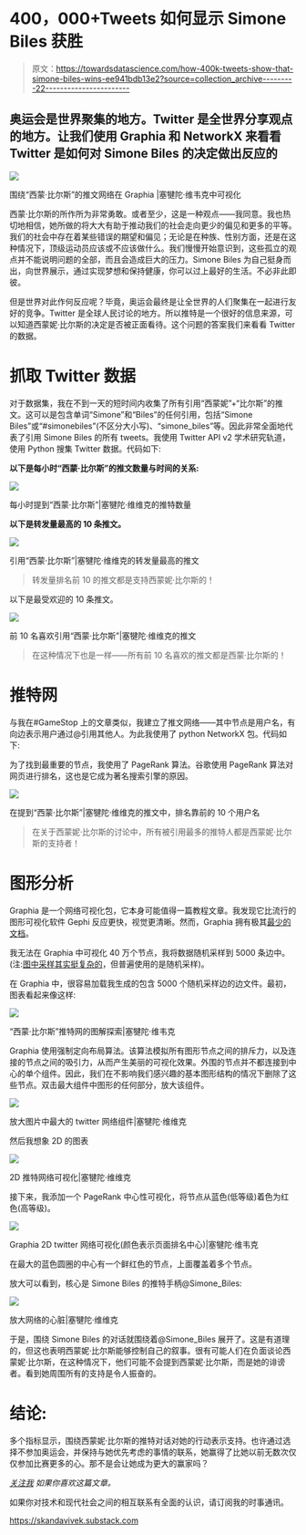 # 400，000+Tweets 如何显示 Simone Biles 获胜

> 原文：<https://towardsdatascience.com/how-400k-tweets-show-that-simone-biles-wins-ee941bdb13e2?source=collection_archive---------22----------------------->

## 奥运会是世界聚集的地方。Twitter 是全世界分享观点的地方。让我们使用 Graphia 和 NetworkX 来看看 Twitter 是如何对 Simone Biles 的决定做出反应的

![](img/10506bb5b4ac318dafe421dd88f74d2d.png)

围绕“西蒙·比尔斯”的推文网络在 Graphia |塞犍陀·维韦克中可视化

西蒙·比尔斯的所作所为非常勇敢。或者至少，这是一种观点——我同意。我也热切地相信，她所做的将大大有助于推动我们的社会走向更少的偏见和更多的平等。我们的社会中存在着某些错误的期望和偏见；无论是在种族、性别方面，还是在这种情况下，顶级运动员应该或不应该做什么。我们慢慢开始意识到，这些孤立的观点并不能说明问题的全部，而且会造成巨大的压力。Simone Biles 为自己挺身而出，向世界展示，通过实现梦想和保持健康，你可以过上最好的生活。不必非此即彼。

但是世界对此作何反应呢？毕竟，奥运会最终是让全世界的人们聚集在一起进行友好的竞争。Twitter 是全球人民讨论的地方。所以推特是一个很好的信息来源，可以知道西蒙妮·比尔斯的决定是否被正面看待。这个问题的答案我们来看看 Twitter 的数据。

# 抓取 Twitter 数据

对于数据集，我在不到一天的短时间内收集了所有引用“西蒙妮”+“比尔斯”的推文。这可以是包含单词“Simone”和“Biles”的任何引用，包括“Simone Biles”或“#simonebiles”(不区分大小写)、“simone_biles”等。因此非常全面地代表了引用 Simone Biles 的所有 tweets。我使用 Twitter API v2 学术研究轨道，使用 Python 搜集 Twitter 数据。代码如下:

**以下是每小时“西蒙·比尔斯”的推文数量与时间的关系:**

![](img/ab2b9c8f3a81a23752d319fd9f6afad6.png)

每小时提到“西蒙·比尔斯”|塞犍陀·维维克的推特数量

**以下是转发量最高的 10 条推文。**

![](img/8908b4a5c812d98dfaf34e7b185122d3.png)

引用“西蒙·比尔斯”|塞犍陀·维维克的转发量最高的推文

> 转发量排名前 10 的推文都是支持西蒙妮·比尔斯的！

以下是最受欢迎的 10 条推文。

![](img/8fd423a932d9617600b54eb797952d23.png)

前 10 名喜欢引用“西蒙·比尔斯”|塞犍陀·维维克的推文

> 在这种情况下也是一样——所有前 10 名喜欢的推文都是西蒙·比尔斯的！

# 推特网

与我在#GameStop 上的文章类似，我建立了推文网络——其中节点是用户名，有向边表示用户通过@引用其他人。为此我使用了 python NetworkX 包。代码如下:

为了找到最重要的节点，我使用了 PageRank 算法。谷歌使用 PageRank 算法对网页进行排名，这也是它成为著名搜索引擎的原因。

![](img/9b34ce320e945092e007eed08a5eea9e.png)

在提到“西蒙·比尔斯”|塞犍陀·维维克的推文中，排名靠前的 10 个用户名

> 在关于西蒙妮·比尔斯的讨论中，所有被引用最多的推特人都是西蒙妮·比尔斯的支持者！

# **图形分析**

Graphia 是一个网络可视化包，它本身可能值得一篇教程文章。我发现它比流行的图形可视化软件 Gephi 反应更快，视觉更清晰。然而，Graphia 拥有极其[最少的文档](https://graphia.app/)。

我无法在 Graphia 中可视化 40 万个节点，我将数据随机采样到 5000 条边中。(注:[图中采样其实挺复杂的](https://cs.stanford.edu/~jure/pubs/sampling-kdd06.pdf)，但普遍使用的是随机采样)。

在 Graphia 中，很容易加载我生成的包含 5000 个随机采样边的边文件。最初，图表看起来像这样:

![](img/64343775e265f142a0e82f1c502d890e.png)

“西蒙·比尔斯”推特网的图解探索|塞犍陀·维韦克

Graphia 使用强制定向布局算法。该算法模拟所有图形节点之间的排斥力，以及连接的节点之间的吸引力，从而产生美丽的可视化效果。外围的节点并不都连接到中心的单个组件。因此，我们在不影响我们感兴趣的基本图形结构的情况下删除了这些节点。双击最大组件中图形的任何部分，放大该组件。

![](img/5c7fc029a1de63d18da363aa45b285a4.png)

放大图片中最大的 twitter 网络组件|塞犍陀·维维克

然后我想象 2D 的图表

![](img/b7e625c3e853d0224d011c96fdd3c716.png)

2D 推特网络可视化|塞犍陀·维维克

接下来，我添加一个 PageRank 中心性可视化，将节点从蓝色(低等级)着色为红色(高等级)。

![](img/ac37df39666f798fd287083603135870.png)

Graphia 2D twitter 网络可视化(颜色表示页面排名中心)|塞犍陀·维韦克

在最大的蓝色圆圈的中心有一个鲜红色的节点，上面覆盖着多个节点。

放大可以看到，核心是 Simone Biles 的推特手柄@Simone_Biles:

![](img/06d5139e2571e983f1743547f376ce6d.png)

放大网络的心脏|塞犍陀·维维克

于是，围绕 Simone Biles 的对话就围绕着@Simone_Biles 展开了。这是有道理的，但这也表明西蒙妮·比尔斯能够控制自己的叙事。很有可能人们在负面谈论西蒙妮·比尔斯，在这种情况下，他们可能不会提到西蒙妮·比尔斯，而是她的诽谤者。看到她周围所有的支持是令人振奋的。

# 结论:

多个指标显示，围绕西蒙妮·比尔斯的推特对话对她的行动表示支持。也许通过选择不参加奥运会，并保持与她优先考虑的事情的联系，她赢得了比她以前无数次仅仅参加比赛更多的心。那不是会让她成为更大的赢家吗？

[*关注我*](https://skanda-vivek.medium.com/) *如果你喜欢这篇文章。*

如果你对技术和现代社会之间的相互联系有全面的认识，请订阅我的时事通讯。

<https://skandavivek.substack.com> 